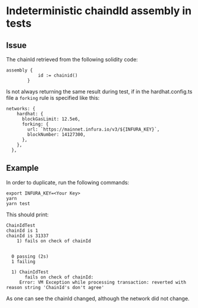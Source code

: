 # Indeterministic chaindId assembly in tests

## Issue

The chainId retrieved from the following solidity code:
```
assembly {
            id := chainid()
        }
```
Is not always returning the same result during test, if in the hardhat.config.ts file a `forking` rule is specified like this:
```
networks: {
    hardhat: {
      blockGasLimit: 12.5e6,
      forking: {
        url: `https://mainnet.infura.io/v3/${INFURA_KEY}`,
        blockNumber: 14127300,
      },
    },
  },
```


## Example
In order to duplicate, run the following commands:

```
export INFURA_KEY=<Your Key>
yarn
yarn test
```

This should print:
``` 
ChainIdTest
chainId is 1 
chainId is 31337 
    1) fails on check of chainId


  0 passing (2s)
  1 failing

  1) ChainIdTest
       fails on check of chainId:
     Error: VM Exception while processing transaction: reverted with reason string 'ChainId's don't agree'
```

As one can see the chainId changed, although the network did not change.